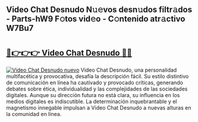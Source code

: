 ## Video Chat Desnudo N𝚞𝚎vos desn𝚞dos filtr𝚊dos - Parts-hW9 F𝚘tos vid𝚎o - C𝚘ntenido atr𝚊ctivo W7Bu7

# <h2><a href="http://mb6sqn.tromn.icu/?c=Video+Chat+Desnudo">🔗👉👉👉 Video Chat Desnudo 🔗🔗</a></h2>

[![Video Chat Desnudo nuevo](https://i.imgur.com/pEAQMta.gif)](http://mb6sqn.tromn.icu/?c=Video+Chat+Desnudo)
Video Chat Desnudo, una personalidad multifacética y provocativa, desafía la descripción fácil. Su estilo distintivo de comunicación en línea ha cautivado y provocado críticas, generando debates sobre ética, individualidad y las complejidades de las sociedades digitales. Aunque su dirección futura no está clara, su influencia en los medios digitales es indiscutible. La determinación inquebrantable y el magnetismo innegable impulsan a Video Chat Desnudo a nuevas alturas en la comunidad en línea.
